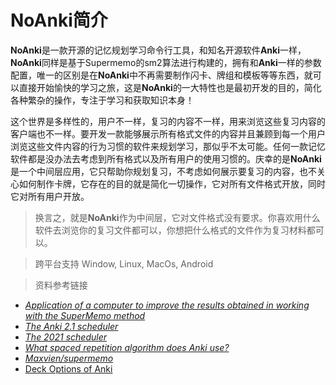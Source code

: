 # NoAnki简介
​		**NoAnki**是一款开源的记忆规划学习命令行工具，和知名开源软件**Anki**一样，**NoAnki**同样是基于Supermemo的sm2算法进行构建的，拥有和**Anki**一样的参数配置，唯一的区别是在**NoAnki**中不再需要制作闪卡、牌组和模板等等东西，就可以直接开始愉快的学习之旅，这是**NoAnki**的一大特性也是最初开发的目的，简化各种繁杂的操作，专注于学习和获取知识本身！

​		这个世界是多样性的，用户不一样，复习的内容不一样，用来浏览这些复习内容的客户端也不一样。要开发一款能够展示所有格式文件的内容并且兼顾到每一个用户浏览这些文件内容的行为习惯的软件来规划学习，那似乎不太可能。任何一款记忆软件都是没办法去考虑到所有格式以及所有用户的使用习惯的。庆幸的是**NoAnki**是一个中间层应用，它只帮助你规划复习，不考虑如何展示要复习的内容，也不关心如何制作卡牌，它存在的目的就是简化一切操作，它对所有文件格式开放，同时它对所有用户开放。

> 换言之，就是**NoAnki**作为中间层，它对文件格式没有要求。你喜欢用什么软件去浏览你的复习文件都可以，你想把什么格式的文件作为复习材料都可以。

> 跨平台支持 Window, Linux, MacOs, Android

> 资料参考链接

- *[Application of a computer to improve the results obtained in working with the SuperMemo method](https://www.supermemo.com/en/archives1990-2015/english/ol/sm2)*
- *[The Anki 2.1 scheduler](https://faqs.ankiweb.net/the-anki-2.1-scheduler.html)*
- *[The 2021 scheduler](https://faqs.ankiweb.net/the-2021-scheduler.html)*
- *[What spaced repetition algorithm does Anki use?](https://faqs.ankiweb.net/what-spaced-repetition-algorithm.html)*
- *[Maxvien/supermemo](https://github.com/Maxvien/supermemo)*
- [Deck Options of Anki](https://docs.ankiweb.net/deck-options.html)

